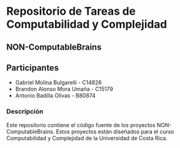 # Repositorio de Tareas de Computabilidad y Complejidad

## NON-ComputableBrains

## Participantes

* Gabriel Molina Bulgarelli - C14826
* Brandon Alonso Mora Umaña - C15179
* Antonio Badilla Olivas - B80874

### Descripción

Este repositorio contiene el código fuente de los proyectos NON-ComputableBrains. Estos proyectos están diseñados para el curso Computabilidad y Complejidad de la Universidad de Costa Rica.
